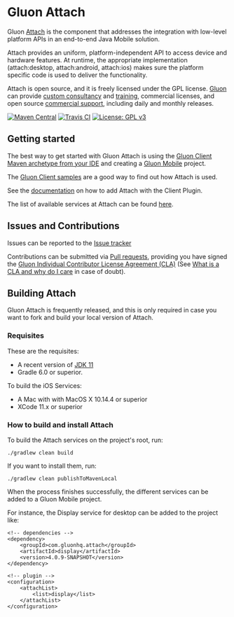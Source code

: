 # Gluon Attach #

Gluon [Attach](http://gluonhq.com/products/mobile/attach/) is the component that addresses the integration with low-level platform APIs in an end-to-end Java Mobile solution.

Attach provides an uniform, platform-independent API to access device and hardware features. 
At runtime, the appropriate implementation (attach:desktop, attach:android, attach:ios) makes sure the platform specific code is 
used to deliver the functionality.

Attach is open source, and it is freely licensed under the GPL license.
[Gluon](http://gluonhq.com) can provide [custom consultancy](http://gluonhq.com/services/consulting/) and [training](http://gluonhq.com/services/training/), commercial licenses, and open source [commercial support](http://gluonhq.com/services/commercial-support/), including daily and monthly releases.

[![Maven Central](https://img.shields.io/maven-central/v/com.gluonhq.attach/util)](https://search.maven.org/search?q=g:com.gluonhq.attach%20AND%20a:util)
[![Travis CI](https://api.travis-ci.com/gluonhq/attach.svg?branch=master)](https://travis-ci.com/gluonhq/attach)
[![License: GPL v3](https://img.shields.io/badge/License-GPLv3-blue.svg)](https://www.gnu.org/licenses/gpl-3.0)


## Getting started ##

The best way to get started with Gluon Attach is using the [Gluon Client Maven archetype from your IDE](https://github.com/gluonhq/client-maven-archetypes)
and creating a [Gluon Mobile](http://gluonhq.com/products/mobile) project.

The [Gluon Client samples](https://github.com/gluonhq/client-samples) are a good way to find out how Attach is used.

See the [documentation](https://docs.gluonhq.com/client/#_attach_configuration) on how to add Attach with the Client Plugin.

The list of available services at Attach can be found [here](http://gluonhq.com/products/mobile/attach/).


## Issues and Contributions ##

Issues can be reported to the [Issue tracker](https://github.com/gluonhq/attach/issues)

Contributions can be submitted via [Pull requests](https://github.com/gluonhq/attach/pulls), 
 providing you have signed the [Gluon Individual Contributor License Agreement (CLA)](https://docs.google.com/forms/d/16aoFTmzs8lZTfiyrEm8YgMqMYaGQl0J8wA0VJE2LCCY) 
 (See [What is a CLA and why do I care](https://www.clahub.com/pages/why_cla) in case of doubt).


## Building Attach ##

Gluon Attach is frequently released, and this is only required in case you want to fork and build your local version of Attach.

### Requisites ###

These are the requisites:

* A recent version of [JDK 11](http://jdk.java.net/11/)
* Gradle 6.0 or superior. 

To build the iOS Services:
 
* A Mac with with MacOS X 10.14.4 or superior
* XCode 11.x or superior

### How to build and install Attach ###

To build the Attach services on the project's root, run:

`./gradlew clean build`

If you want to install them, run:

`./gradlew clean publishToMavenLocal`

When the process finishes successfully, the different services can be added to a Gluon Mobile project.

For instance, the Display service for desktop can be added to the project like:

```
<!-- dependencies -->
<dependency>
    <groupId>com.gluonhq.attach</groupId>
    <artifactId>display</artifactId>
    <version>4.0.9-SNAPSHOT</version>
</dependency>

<!-- plugin -->
<configuration>
    <attachList>
        <list>display</list>
    </attachList>
</configuration>
```
